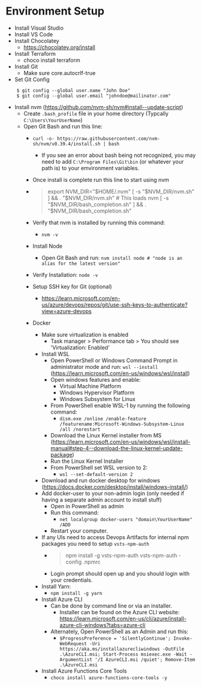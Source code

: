 
# Environment Setup
- Install Visual Studio
- Install VS Code
- Install Chocolatey
    - https://chocolatey.org/install
- Install Terraform
    - choco install terraform
- Install Git
    - Make sure core.autocrlf-true
- Set Git Config
``` shell
    $ git config --global user.name "John Doe"
    $ git config --global user.email "johndoe@mailinator.com"
```
- Install nvm (https://github.com/nvm-sh/nvm#install--update-script)
    - Create ``.bash_profile`` file in your home directory (Typcally `C:\Users\YourUserName`)
    - Open Git Bash and run this line: 
        - `curl -o- https://raw.githubusercontent.com/nvm-sh/nvm/v0.39.4/install.sh | bash`
            - If you see an error about bash being not recognized, you may need to add `C:\Program Files\Git\bin` (or whatever your path is) to your emvironment variables.
        - Once install is complete run this line to start using nvm

        -   >export NVM_DIR="$HOME/.nvm"
            >[ -s "$NVM_DIR/nvm.sh" ] && \. "$NVM_DIR/nvm.sh" # This loads nvm
            >[ -s "$NVM_DIR/bash_completion.sh" ] && \. "$NVM_DIR/bash_completion.sh"

        - Verify that nvm is installed by running this command:
            - `nvm -v`
        - Install Node
            - Open Git Bash and run: `nvm install node # "node is an alias for the latest version"`
        - Verify Installation: `node -v`
        - Setup SSH key for Git (optional)
            - https://learn.microsoft.com/en-us/azure/devops/repos/git/use-ssh-keys-to-authenticate?view=azure-devops
        - Docker
            - Make sure virtualization is enabled
                - Task manager > Performance tab > You should see 'Virtualization: Enabled'
            - Install WSL
                - Open PowerShell or Windows Command Prompt in administrator mode and run: `wsl --install` (https://learn.microsoft.com/en-us/windows/wsl/install)
                - Open windows features and enable:
                    - Virtual Machine Platform
                    - Windows Hypervisor Platform
                    - Windows Subsystem for Linux
                - From PowerShell enable WSL-1 by running the following command:
                    - `dism.exe /online /enable-feature /featurename:Microsoft-Windows-Subsystem-Linux /all /norestart`
                - Download the Linux Kernel installer from MS (https://learn.microsoft.com/en-us/windows/wsl/install-manual#step-4--download-the-linux-kernel-update-package)
                - Run the Linux Kernel Installer
                - From PowerShell set WSL version to 2:
                    - `wsl --set-default-version 2`
            - Download and run docker desktop for windows (https://docs.docker.com/desktop/install/windows-install/)
            - Add docker-user to your non-admin login (only needed if having a separate admin account to install stuff)
                - Open in PowerShell as admin
                - Run this command:
                    - `net localgroup docker-users "domain\YourUserName" /ADD`
                - Restart your computer.
            - If any UIs need to access Devops Artifacts for internal npm packages you need to setup `vsts-npm-auth`
                -   > npm install -g vsts-npm-auth
                    > vsts-npm-auth -config .npmrc
                - Login prompt should open up and you should login with your credentials.
            - Install Yarn:
                - `npm install -g yarn`
            - Install Azure CLI
                - Can be done by command line or via an installer.
                    - Installer can be found on the Azure CLI website: https://learn.microsoft.com/en-us/cli/azure/install-azure-cli-windows?tabs=azure-cli
                - Alternately, Open PowerShell as an Admin and run this:
                    - `$ProgressPreference = 'SilentlyContinue'; Invoke-WebRequest -Uri https://aka.ms/installazurecliwindows -OutFile .\AzureCLI.msi; Start-Process msiexec.exe -Wait -ArgumentList '/I AzureCLI.msi /quiet'; Remove-Item .\AzureCLI.msi`
            - Install Azure Functions Core Tools
                - `choco install azure-functions-core-tools -y`




